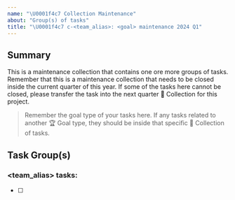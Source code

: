 ```yaml
---
name: "\U0001f4c7 Collection Maintenance"
about: "Group(s) of tasks"
title: "\U0001f4c7 c-<team_alias>: <goal> maintenance 2024 Q1"
---
```


## Summary

This is a maintenance collection that contains one ore more groups of tasks. Remember that this is a maintenance collection that needs to be closed inside the current quarter of this year. If some of the tasks here cannot be closed, please transfer the task into the next quarter :card_index: Collection for this project.

> Remember the goal type of your tasks here. If any tasks related to another :trophy: Goal type, they should be inside that specific :card_index: Collection of tasks.

## Task Group(s)

### <team_alias> tasks:
- [ ] 

<!-- Please Group your tasks after type. This will help you out to keep groups for multiple types or multiple repositories within one single Team.

For example as following:

### Python tasks
- [ ] 

### PowerShell tasks
- [ ] 

### DevOps pepeline Tasks
- [ ] 
 -->